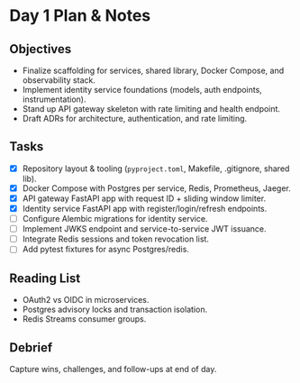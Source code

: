 # Day 1 Plan & Notes

## Objectives
- Finalize scaffolding for services, shared library, Docker Compose, and observability stack.
- Implement identity service foundations (models, auth endpoints, instrumentation).
- Stand up API gateway skeleton with rate limiting and health endpoint.
- Draft ADRs for architecture, authentication, and rate limiting.

## Tasks
- [x] Repository layout & tooling (`pyproject.toml`, Makefile, .gitignore, shared lib).
- [x] Docker Compose with Postgres per service, Redis, Prometheus, Jaeger.
- [x] API gateway FastAPI app with request ID + sliding window limiter.
- [x] Identity service FastAPI app with register/login/refresh endpoints.
- [ ] Configure Alembic migrations for identity service.
- [ ] Implement JWKS endpoint and service-to-service JWT issuance.
- [ ] Integrate Redis sessions and token revocation list.
- [ ] Add pytest fixtures for async Postgres/redis.

## Reading List
- OAuth2 vs OIDC in microservices.
- Postgres advisory locks and transaction isolation.
- Redis Streams consumer groups.

## Debrief
Capture wins, challenges, and follow-ups at end of day.
